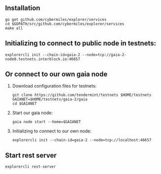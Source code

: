 ## Installation

```shell
go get github.com/cybermiles/explorer/services
cd $GOPATH/src/github.com/cybermiles/explorer/services
make all
```

## Initializing to connect to public node in testnets:

```shell
explorercli init --chain-id=gaia-2 --node=tcp://gaia-2-node0.testnets.interblock.io:46657
```

## Or connect to our own gaia node

1. Download configuration files for testnets:

   ```shell
   git clone https://github.com/tendermint/testnets $HOME/testnets
   GAIANET=$HOME/testnets/gaia-2/gaia
   cd $GAIANET
   ```

2. Start our gaia node:

   ```
   gaia node start --home=$GAIANET
   ```

3. Initializing to connect to our own node:

   ```shell
   explorercli init --chain-id=gaia-2 --node=tcp://localhost:46657
   ```

## Start rest server

```shell
explorercli rest-server
```
